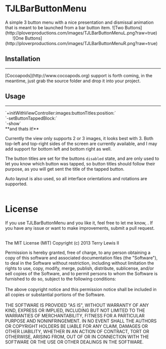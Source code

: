 <h1>TJLBarButtonMenu</h1>
A simple 3 button menu with a nice presentation and dismissal animation that is meant to be launched from a bar button item.
![Two Buttons](http://ploverproductions.com/images/TJLBarButtonMenuL.png?raw=true)&nbsp; &nbsp;&nbsp;&nbsp;&nbsp;&nbsp;
![One Buttons](http://ploverproductions.com/images/TJLBarButtonMenuR.png?raw=true)
<h2>Installation</h2>
<hr>
[Cocoapods](http://www.cocoapods.org) support is forth coming, in the meantime, just grab the source folder and drop it into your project.
<h2>Usage</h2>
<hr>
`+initWithViewController:images:buttonTitles:position:`<br>
`-setButtonTappedBlock:`<br>
`-show`<br>
**and thats it!**

Currently the view only supports 2 or 3 images, it looks best with 3. Both top-left and top-right sides of the screen are currently available,
and I may add support for bottom left and bottom right as well.

The button titles are set for the buttons `disabled` state, and are only used to let you know which button was tapped,
so button titles should follow their purpose, as you will get sent the title of the tapped button.

Auto layout is also used, so all interface orientations and rotations are supported.
<br><br>


<h1>License</h1>
If you use TJLBarButtonMenu and you like it, feel free to let me know, <terry@ploverproductions.com>. If you have any issue or want to make improvements, submit a pull request.<br><br>

The MIT License (MIT)
Copyright (c) 2013 Terry Lewis II

Permission is hereby granted, free of charge, to any person obtaining a copy of this software and associated documentation files (the "Software"), to deal in the Software without restriction, including without limitation the rights to use, copy, modify, merge, publish, distribute, sublicense, and/or sell copies of the Software, and to permit persons to whom the Software is furnished to do so, subject to the following conditions:
<br><br>
The above copyright notice and this permission notice shall be included in all copies or substantial portions of the Software.
<br><br>
THE SOFTWARE IS PROVIDED "AS IS", WITHOUT WARRANTY OF ANY KIND, EXPRESS OR IMPLIED, INCLUDING BUT NOT LIMITED TO THE WARRANTIES OF MERCHANTABILITY, FITNESS FOR A PARTICULAR PURPOSE AND NONINFRINGEMENT. IN NO EVENT SHALL THE AUTHORS OR COPYRIGHT HOLDERS BE LIABLE FOR ANY CLAIM, DAMAGES OR OTHER LIABILITY, WHETHER IN AN ACTION OF CONTRACT, TORT OR OTHERWISE, ARISING FROM, OUT OF OR IN CONNECTION WITH THE SOFTWARE OR THE USE OR OTHER DEALINGS IN THE SOFTWARE.
